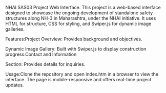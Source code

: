 
NHAI SAS03 Project Web Interface. This project is a web-based interface designed to showcase the ongoing development of standalone safety structures along NH-3 in Maharashtra, under the NHAI initiative. It uses HTML for structure, CSS for styling, and Swiper.js for dynamic image galleries.

Features:Project Overview: Provides background and objectives.

Dynamic Image Gallery: Built with Swiper.js to display construction progress.Contact and Information 

Section: Provides details for inquiries.

Usage:Clone the repository and open index.htm in a browser to view the interface. The page is mobile-responsive and offers real-time project updates.